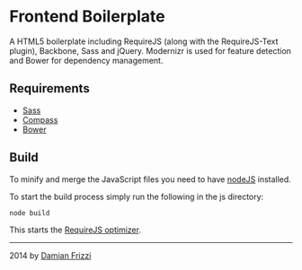 # Frontend Boilerplate

A HTML5 boilerplate including RequireJS (along with the RequireJS-Text plugin), Backbone, Sass and jQuery.
Modernizr is used for feature detection and Bower for dependency management.

## Requirements
+ [Sass](http://sass-lang.com/)
+ [Compass](http://compass-style.org/)
+ [Bower](http://bower.io/)

## Build
To minify and merge the JavaScript files you need to have [nodeJS](http://nodejs.org/) installed.

To start the build process simply run the following in the js directory:
```
node build
```
This starts the [RequireJS optimizer](http://requirejs.org/docs/optimization.html).

* * *

2014 by [Damian Frizzi](https://twitter.com/DamianFrizzi)